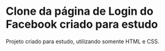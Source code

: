 # Clone da página de Login do Facebook criado para estudo


Projeto criado para estudo, utilizando somente HTML e CSS.

